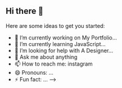 ## Hi there 👋


Here are some ideas to get you started:

- 🔭 I’m currently working on My Portfolio...
- 🌱 I’m currently learning JavaScript...
- 🤔 I’m looking for help with A Designer...
- 💬 Ask me about anything
- 📫 How to reach me: instagram
- 😄 Pronouns: ...
- ⚡ Fun fact: ...
-->
